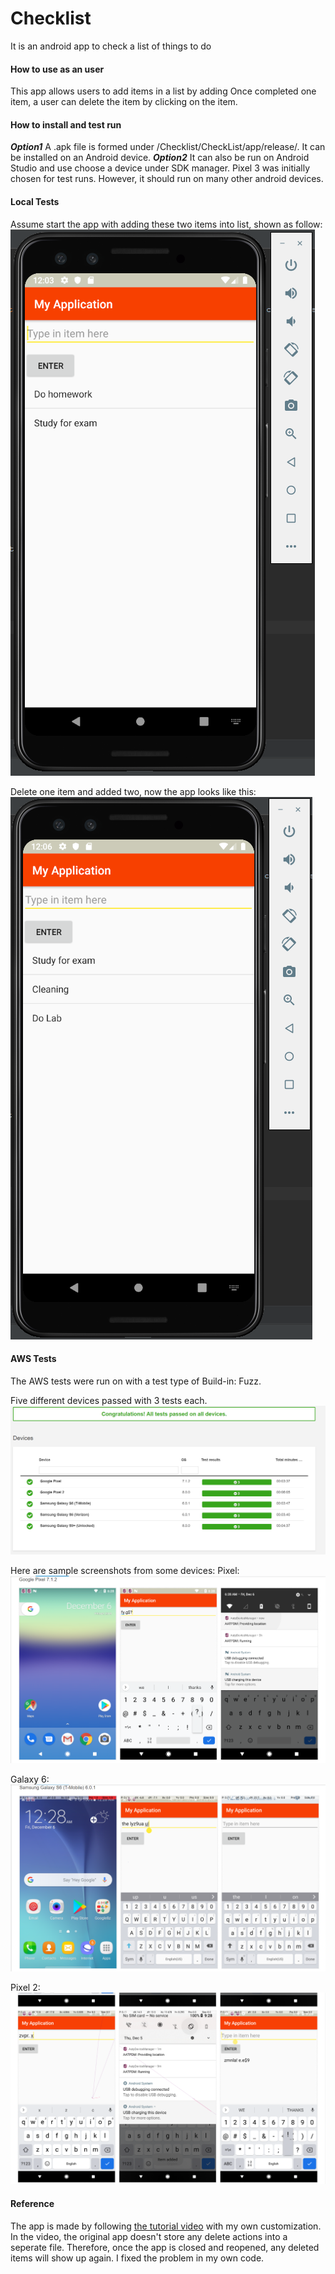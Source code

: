 # Checklist
It is an android app to check a list of things to do

#### How to use as an user
This app allows users to add items in a list by adding 
Once completed one item, a user can delete the item by clicking on the item.

#### How to install and test run
***Option1*** A .apk file is formed under /Checklist/CheckList/app/release/. It can be installed on an Android device.
***Option2*** It can also be run on Android Studio and use choose a device under SDK manager. Pixel 3 was initially chosen for test runs. However, it should run on many other android devices.

#### Local Tests
Assume start the app with adding these two items into list, shown as follow:
![alt text](https://github.com/YangHuNU/Checklist/raw/master/Screenshots/ListToDo.PNG "Start")

Delete one item and added two, now the app looks like this:
![alt text](https://github.com/YangHuNU/Checklist/raw/master/Screenshots/ListToDo_afterModified.PNG "Modified")

#### AWS Tests

The AWS tests were run on with a test type of Build-in: Fuzz.

Five different devices passed with 3 tests each.
![alt text](https://github.com/YangHuNU/Checklist/raw/master/Screenshots/AWS_Test_Result.PNG "AWS Result")

Here are sample screenshots from some devices:
Pixel:
![alt text](https://github.com/YangHuNU/Checklist/raw/master/Screenshots/Pixel_ScreenShots.PNG "Pixel")

Galaxy 6:
![alt text](https://github.com/YangHuNU/Checklist/raw/master/Screenshots/Samsung_ScreenShots.PNG "Galaxy6")

Pixel 2:
![alt text](https://github.com/YangHuNU/Checklist/raw/master/Screenshots/Pixel2_ScreenShots.PNG "Pixel2")

#### Reference
The app is made by following [the tutorial video](https://www.youtube.com/watch?v=YmRPIGFftp0&t=258s) with my own customization. 
In the video, the original app doesn't store any delete actions into a seperate file. Therefore, once the app is closed and reopened, any deleted items will show up again. I fixed the problem in my own code.



